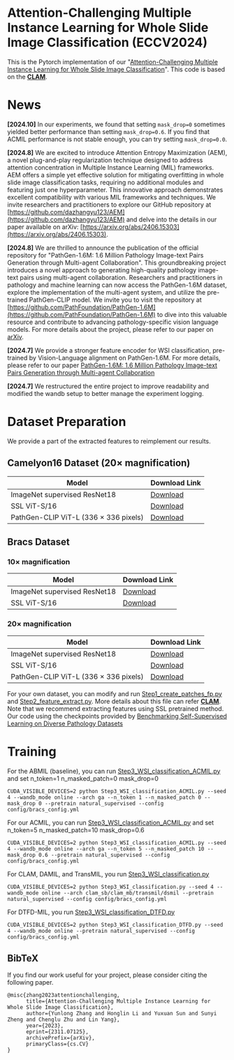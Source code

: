 # Attention-Challenging  Multiple Instance Learning for Whole Slide Image Classification (ECCV2024)

This is the Pytorch implementation of our "[Attention-Challenging  Multiple Instance Learning for Whole Slide Image Classification](https://arxiv.org/pdf/2311.07125.pdf)". This code is based on the [**CLAM**](https://github.com/mahmoodlab/CLAM/).

# News
**[2024.10]** In our experiments, we found that setting ``mask_drop=0`` sometimes yielded better performance than setting ``mask_drop=0.6``. If you find that ACMIL performance is not stable enough, you can try setting ``mask_drop=0.0``.

**[2024.8]** We are excited to introduce Attention Entropy Maximization (AEM), a novel plug-and-play regularization technique designed to address attention concentration in Multiple Instance Learning (MIL) frameworks. AEM offers a simple yet effective solution for mitigating overfitting in whole slide image classification tasks, requiring no additional modules and featuring just one hyperparameter. This innovative approach demonstrates excellent compatibility with various MIL frameworks and techniques. We invite researchers and practitioners to explore our GitHub repository at [https://github.com/dazhangyu123/AEM](https://github.com/dazhangyu123/AEM) and delve into the details in our paper available on arXiv: [https://arxiv.org/abs/2406.15303](https://arxiv.org/abs/2406.15303).

**[2024.8]** We are thrilled to announce the publication of the official repository for "PathGen-1.6M: 1.6 Million Pathology Image-text Pairs Generation through Multi-agent Collaboration". This groundbreaking project introduces a novel approach to generating high-quality pathology image-text pairs using multi-agent collaboration. Researchers and practitioners in pathology and machine learning can now access the PathGen-1.6M dataset, explore the implementation of the multi-agent system, and utilize the pre-trained PathGen-CLIP model. We invite you to visit the repository at [https://github.com/PathFoundation/PathGen-1.6M](https://github.com/PathFoundation/PathGen-1.6M) to dive into this valuable resource and contribute to advancing pathology-specific vision language models. For more details about the project, please refer to our paper on [arXiv](https://arxiv.org/pdf/2407.00203).

**[2024.7]** We provide a stronger feature encoder for WSI classification, pre-trained by Vision-Language alignment on PathGen-1.6M. For more details, please refer to our  paper [PathGen-1.6M: 1.6 Million Pathology Image-text Pairs
Generation through Multi-agent Collaboration](https://arxiv.org/pdf/2407.00203)

**[2024.7]** We restructured the entire project to improve readability and modified the wandb setup to better manage the experiment logging.


# Dataset Preparation
We provide a part of the extracted features to reimplement our results. 


## Camelyon16 Dataset (20× magnification)

| Model | Download Link |
|-------|---------------|
| ImageNet supervised ResNet18 | [Download](https://pan.quark.cn/s/dd77e6a476a0) |
| SSL ViT-S/16 | [Download](https://pan.quark.cn/s/6ea54bfa0e72) |
| PathGen-CLIP ViT-L (336 × 336 pixels) | [Download](https://pan.quark.cn/s/62fe3dc65291) |

## Bracs Dataset

### 10× magnification

| Model | Download Link |
|-------|---------------|
| ImageNet supervised ResNet18 | [Download](https://pan.quark.cn/s/7cf21bbe46a7) |
| SSL ViT-S/16 | [Download](https://pan.quark.cn/s/f2f9c93cd5e1) |

### 20× magnification

| Model | Download Link |
|-------|---------------|
| ImageNet supervised ResNet18 | [Download](https://pan.quark.cn/s/cbe4e1d0e68c) |
| SSL ViT-S/16 | [Download](https://pan.quark.cn/s/3c8c1ffce517) |
| PathGen-CLIP ViT-L (336 × 336 pixels) | [Download](https://pan.quark.cn/s/62fe3dc65291) |

For your own dataset, you can modify and run [Step1_create_patches_fp.py](Step1_create_patches_fp.py) and [Step2_feature_extract.py](Step2_feature_extract.py). More details about this file can refer [**CLAM**](https://github.com/mahmoodlab/CLAM/).
Note that we recommend extracting features using SSL pretrained method. Our code using the checkpoints provided by [Benchmarking Self-Supervised Learning on Diverse Pathology Datasets](https://openaccess.thecvf.com/content/CVPR2023/html/Kang_Benchmarking_Self-Supervised_Learning_on_Diverse_Pathology_Datasets_CVPR_2023_paper.html)

# Training
For the ABMIL (baseline), you can run [Step3_WSI_classification_ACMIL.py](Step3_WSI_classification_ACMIL.py) and set n_token=1 n_masked_patch=0 mask_drop=0
```shell
CUDA_VISIBLE_DEVICES=2 python Step3_WSI_classification_ACMIL.py --seed 4 --wandb_mode online --arch ga --n_token 1 --n_masked_patch 0 --mask_drop 0 --pretrain natural_supervised --config config/bracs_config.yml
```
For our ACMIL, you can run [Step3_WSI_classification_ACMIL.py](Step3_WSI_classification_ACMIL.py) and set n_token=5 n_masked_patch=10 mask_drop=0.6
```shell
CUDA_VISIBLE_DEVICES=2 python Step3_WSI_classification_ACMIL.py --seed 4 --wandb_mode online --arch ga --n_token 5 --n_masked_patch 10 --mask_drop 0.6 --pretrain natural_supervised --config config/bracs_config.yml
```
For CLAM, DAMIL, and TransMIL, you run [Step3_WSI_classification.py](Step3_WSI_classification.py) 
```shell
CUDA_VISIBLE_DEVICES=2 python Step3_WSI_classification.py --seed 4 --wandb_mode online --arch clam_sb/clam_mb/transmil/dsmil --pretrain natural_supervised --config config/bracs_config.yml
```
For DTFD-MIL, you run [Step3_WSI_classification_DTFD.py](Step3_WSI_classification_DTFD.py) 
```shell
CUDA_VISIBLE_DEVICES=2 python Step3_WSI_classification_DTFD.py --seed 4 --wandb_mode online --pretrain natural_supervised --config config/bracs_config.yml
```

## BibTeX
If you find our work useful for your project, please consider citing the following paper.


```
@misc{zhang2023attentionchallenging,
      title={Attention-Challenging Multiple Instance Learning for Whole Slide Image Classification}, 
      author={Yunlong Zhang and Honglin Li and Yuxuan Sun and Sunyi Zheng and Chenglu Zhu and Lin Yang},
      year={2023},
      eprint={2311.07125},
      archivePrefix={arXiv},
      primaryClass={cs.CV}
}
```


